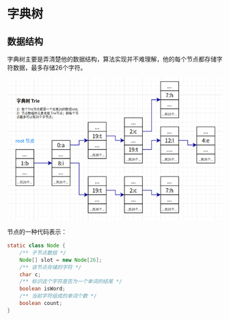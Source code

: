 # 字典树

## 数据结构

字典树主要是弄清楚他的数据结构，算法实现并不难理解，他的每个节点都存储字符数据，最多存储26个字符。

![](../../img/Trie字典树.png)

节点的一种代码表示：

```java
static class Node {
    /** 子节点数组 */
    Node[] slot = new Node[26];
    /** 该节点存储的字符 */
    char c;
    /** 标识这个字符是否为一个单词的结尾 */
    boolean isWord;
    /** 当前字符组成的单词个数 */
    boolean count;
}
```

